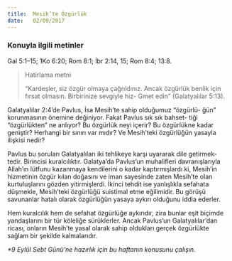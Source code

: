 ```yaml
---
title:  Mesih’te Özgürlük
date:   02/09/2017
---
```


### Konuyla i̇lgi̇li̇ meti̇nler
Gal 5:1–15; 1Ko 6:20; Rom 8:1; İbr 2:14, 15; Rom 8:4; 13:8.

> <p>Hatirlama metni̇</p>
> “Kardeşler, siz özgür olmaya çağrıldınız. Ancak özgürlük benlik için fırsat olmasın. Birbirinize sevgiyle hiz- Gmet edin” (Galatyalılar 5:13).

Galatyalılar 2:4’de Pavlus, İsa Mesih’te sahip olduğumuz “özgürlü- ğün” korunmasının önemine değiniyor. Fakat Pavlus sık sık bahset- tiği “özgürlükten” ne anlıyor? Bu özgürlük neyi içerir? Bu özgürlükne kadar geniştir? Herhangi bir sınırı var mıdır? Ve Mesih’teki özgürlüğün yasayla ilişkisi nedir?

Pavlus bu soruları Galatyalıları iki tehlikeye karşı uyararak dile getirmek- tedir. Birincisi kuralcılıktır. Galatya’da Pavlus’un muhalifleri davranışlarıyla Allah’ın lütfunu kazanmaya kendilerini o kadar kaptırmışlardı ki, Mesih’in hizmetinin özgür kılan doğasını ve iman sayesinde zaten Mesih’te olan kurtuluşlarını gözden yitirmişlerdi. İkinci tehdit ise yanlışlıkla sefahata düşmekle, Mesih’teki özgürlüğü suistimal etme eğilimidir. Bu görüşü savunanlar hatalı olarak özgürlüğün yasaya aykırı olduğunu iddia ederler.

Hem kuralcılık hem de sefahat özgürlüğe aykırıdır, zira bunlar eşit biçimde yandaşlarını bir tür köleliğe sürüklerler. Ancak Pavlus’un Galatyalılar’dan ricası, onların Mesih’te yasal olarak sahip oldukları gerçek özgürlükte sağlam bir şekilde kalmalarıdır.

_*9 Eylül Sebt Günü’ne hazırlık için bu haftanın konusunu çalışın._
